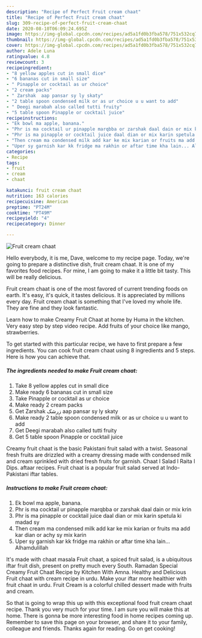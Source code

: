 ```yaml
---
description: "Recipe of Perfect Fruit cream chaat"
title: "Recipe of Perfect Fruit cream chaat"
slug: 309-recipe-of-perfect-fruit-cream-chaat
date: 2020-08-10T06:09:24.695Z
image: https://img-global.cpcdn.com/recipes/ad5a1fd0b3fba578/751x532cq70/fruit-cream-chaat-recipe-main-photo.jpg
thumbnail: https://img-global.cpcdn.com/recipes/ad5a1fd0b3fba578/751x532cq70/fruit-cream-chaat-recipe-main-photo.jpg
cover: https://img-global.cpcdn.com/recipes/ad5a1fd0b3fba578/751x532cq70/fruit-cream-chaat-recipe-main-photo.jpg
author: Adele Luna
ratingvalue: 4.8
reviewcount: 3
recipeingredient:
- "8 yellow apples cut in small dice"
- "6 bananas cut in small size"
- " Pinapple or cocktail as ur choice"
- "2 cream packs"
- " Zarshak  aap pansar sy ly skaty"
- "2 table spoon condensed milk or as ur choice u u want to add"
- " Deegi marabah also called tutti fruity"
- "5 table spoon Pinapple or cocktail juice"
recipeinstructions:
- "Ek bowl ma apple, banana."
- "Phr is ma cocktail ur pinapple marqbba or zarshak daal dain or mix krin"
- "Phr is ma pinapple or cocktail juice daal dian or mix karin spetula ki madad sy"
- "Then cream ma condensed milk add kar ke mix karian or fruits ma add kar dian or achy sy mix karin"
- "Uper sy garnish kar kk fridge ma rakhin or aftar time kha lain... Alhamdulillah"
categories:
- Recipe
tags:
- fruit
- cream
- chaat

katakunci: fruit cream chaat 
nutrition: 163 calories
recipecuisine: American
preptime: "PT24M"
cooktime: "PT49M"
recipeyield: "4"
recipecategory: Dinner

---
```



![Fruit cream chaat](https://img-global.cpcdn.com/recipes/ad5a1fd0b3fba578/751x532cq70/fruit-cream-chaat-recipe-main-photo.jpg)

Hello everybody, it is me, Dave, welcome to my recipe page. Today, we're going to prepare a distinctive dish, fruit cream chaat. It is one of my favorites food recipes. For mine, I am going to make it a little bit tasty. This will be really delicious.

Fruit cream chaat is one of the most favored of current trending foods on earth. It's easy, it's quick, it tastes delicious. It is appreciated by millions every day. Fruit cream chaat is something that I've loved my whole life. They are fine and they look fantastic.

Learn how to make Creamy Fruit Chaat at home by Huma in the kitchen. Very easy step by step video recipe. Add fruits of your choice like mango, strawberries.


To get started with this particular recipe, we have to first prepare a few ingredients. You can cook fruit cream chaat using 8 ingredients and 5 steps. Here is how you can achieve that.

<!--inarticleads1-->

##### The ingredients needed to make Fruit cream chaat:

1. Take 8 yellow apples cut in small dice
1. Make ready 6 bananas cut in small size
1. Take  Pinapple or cocktail as ur choice
1. Make ready 2 cream packs
1. Get  Zarshak زرشک aap pansar sy ly skaty
1. Make ready 2 table spoon condensed milk or as ur choice u u want to add
1. Get  Deegi marabah also called tutti fruity
1. Get 5 table spoon Pinapple or cocktail juice


Creamy fruit chaat is the basic Pakistani fruit salad with a twist. Seasonal fresh fruits are drizzled with a creamy dressing made with condensed milk and cream sprinkled with dried fresh fruits for garnish. Chaat l Salad l Raita l Dips. aftaar recipes. Fruit chaat is a popular fruit salad served at Indo-Pakistani iftar tables. 

<!--inarticleads2-->

##### Instructions to make Fruit cream chaat:

1. Ek bowl ma apple, banana.
1. Phr is ma cocktail ur pinapple marqbba or zarshak daal dain or mix krin
1. Phr is ma pinapple or cocktail juice daal dian or mix karin spetula ki madad sy
1. Then cream ma condensed milk add kar ke mix karian or fruits ma add kar dian or achy sy mix karin
1. Uper sy garnish kar kk fridge ma rakhin or aftar time kha lain... Alhamdulillah


It&#39;s made with chaat masala Fruit chaat, a spiced fruit salad, is a ubiquitous iftar fruit dish, present on pretty much every South. Ramadan Special Creamy Fruit Chaat Recipe by Kitchen With Amna. Healthy and Delicious Fruit chaat with cream recipe in urdu. Make your iftar more healthier with fruit chaat in urdu. Fruit Cream is a colorful chilled dessert made with fruits and cream. 

So that is going to wrap this up with this exceptional food fruit cream chaat recipe. Thank you very much for your time. I am sure you will make this at home. There is gonna be more interesting food in home recipes coming up. Remember to save this page on your browser, and share it to your family, colleague and friends. Thanks again for reading. Go on get cooking!
